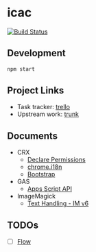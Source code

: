 # icac

[![Build Status](https://travis-ci.org/announce/icac.svg?branch=master)](https://travis-ci.org/announce/icac)

## Development

```bash
npm start
```

## Project Links

* Task tracker: [trello](https://trello.com/b/rgRTwohR)
* Upstream work: [trunk](https://github.com/announce/icac/compare/master...ymkjp:master)

## Documents

* CRX
  * [Declare Permissions](https://developer.chrome.com/extensions/declare_permissions)
  * [chrome\.i18n](https://developer.chrome.com/extensions/i18n)
  * [Bootstrap](https://getbootstrap.com/docs/4.1/layout/overview/)
* GAS
  * [Apps Script API](https://developers.google.com/apps-script/api/how-tos/execute)
* ImageMagick
  * [Text Handling \- IM v6](http://www.imagemagick.org/Usage/text/#label_bestfit)

## TODOs

* [ ] [Flow](https://flow.org/en/docs/)

